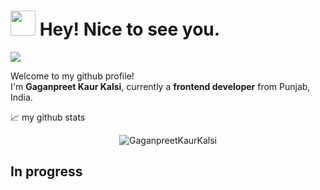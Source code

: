 # <img src="https://media.giphy.com/media/hvRJCLFzcasrR4ia7z/giphy.gif" width="40px"> Hey! Nice to see you.
![](https://visitor-badge.glitch.me/badge?page_id=GaganpreetKaurKalsi.GaganpreetKaurKalsi)

Welcome to my github profile! <br>
I'm **Gaganpreet Kaur Kalsi**, currently a **frontend developer** from Punjab, India.


📈 my github stats

<p align="center"> <img src="https://github-readme-stats.vercel.app/api?username=GaganpreetKaurKalsi&show_icons=true&theme=gotham" alt="GaganpreetKaurKalsi" />

  
 ## In progress
  
<!--
**GaganpreetKaurKalsi/GaganpreetKaurKalsi** is a ✨ _special_ ✨ repository because its `README.md` (this file) appears on your GitHub profile.

Here are some ideas to get you started:

- 🔭 I’m currently working on ...
- 🌱 I’m currently learning ...
- 👯 I’m looking to collaborate on ...
- 🤔 I’m looking for help with ...
- 💬 Ask me about ...
- 📫 How to reach me: ...
- 😄 Pronouns: ...
- ⚡ Fun fact: ...
-->
